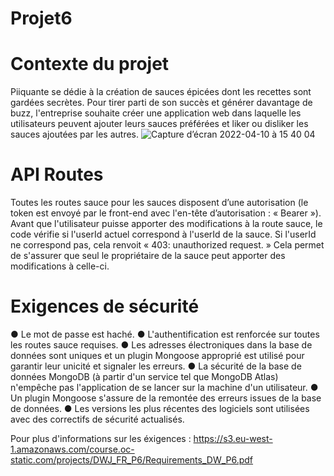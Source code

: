 # Projet6

# Contexte du projet
Piiquante se dédie à la création de sauces épicées dont les recettes sont gardées secrètes. Pour tirer parti de son succès et générer davantage de buzz, l'entreprise souhaite créer une application web dans laquelle les utilisateurs peuvent ajouter leurs sauces préférées et liker ou disliker les sauces ajoutées par les autres.
![Capture d’écran 2022-04-10 à 15 40 04](https://user-images.githubusercontent.com/94977490/171210646-2f99798d-0efd-4ffc-9f4e-cbb46edb572d.png)

# API Routes
Toutes les routes sauce pour les sauces disposent d’une autorisation (le token est envoyé par le front-end avec l'en-tête d’autorisation : « Bearer <token> »). Avant que l'utilisateur puisse apporter des modifications à la route sauce, le code vérifie si l'userId actuel correspond à l'userId de la sauce. Si l'userId ne correspond pas, cela renvoit « 403: unauthorized request. » 
Cela permet de s'assurer que seul le propriétaire de la sauce peut apporter des modifications à celle-ci.
  
# Exigences de sécurité
● Le mot de passe est haché.
● L'authentification est renforcée sur toutes les routes sauce requises.
● Les adresses électroniques dans la base de données sont uniques et un
plugin Mongoose approprié est utilisé pour garantir leur unicité et signaler
les erreurs.
● La sécurité de la base de données MongoDB (à partir d'un service tel que
MongoDB Atlas) n'empêche pas l'application de se lancer sur la
machine d'un utilisateur.
● Un plugin Mongoose s'assure de la remontée des erreurs issues de la base
de données.
● Les versions les plus récentes des logiciels sont utilisées avec des correctifs
de sécurité actualisés.

Pour plus d'informations sur les éxigences : https://s3.eu-west-1.amazonaws.com/course.oc-static.com/projects/DWJ_FR_P6/Requirements_DW_P6.pdf
